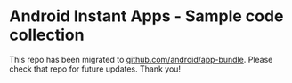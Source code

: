 # Android Instant Apps - Sample code collection

This repo has been migrated to [github.com/android/app-bundle][1]. Please check that repo for future updates. Thank you!

[1]: https://github.com/android/app-bundle
